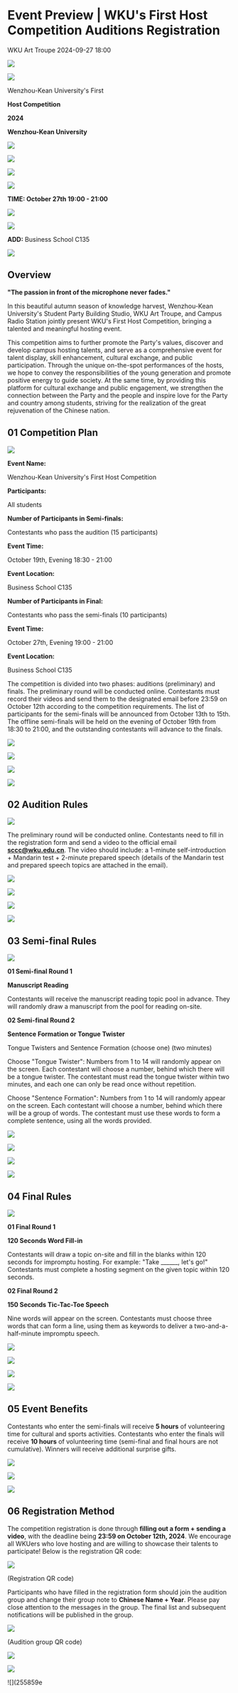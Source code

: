 # Event Preview | WKU's First Host Competition Auditions Registration
WKU Art Troupe 2024-09-27 18:00

![](0709e2c2d748a44b0137f6fdb1828c14.png)

![](3a9c6c2ec1dc44c60e0eeb40dd9f0c76.png)

Wenzhou-Kean University's First

**Host Competition**

**2024**

**Wenzhou-Kean University**

![](5603f544168d6b5d7d26a70e5e3e4fc8.png)

![](1ca33fa68abac14023787eeae0c57eb7.png)

![](74cb54b06b501640f5d17d2c6137384b.png)

![](ba0fa3bb6409a48b1503edb872b5335d.gif)

**TIME: October 27th 19:00 - 21:00**

![](ba0fa3bb6409a48b1503edb872b5335d.gif)

![](ba0fa3bb6409a48b1503edb872b5335d.gif)

**ADD:** Business School C135

![](ba0fa3bb6409a48b1503edb872b5335d.gif)

## Overview

**"The passion in front of the microphone never fades."**

In this beautiful autumn season of knowledge harvest, Wenzhou-Kean University's Student Party Building Studio, WKU Art Troupe, and Campus Radio Station jointly present WKU's First Host Competition, bringing a talented and meaningful hosting event.

This competition aims to further promote the Party's values, discover and develop campus hosting talents, and serve as a comprehensive event for talent display, skill enhancement, cultural exchange, and public participation. Through the unique on-the-spot performances of the hosts, we hope to convey the responsibilities of the young generation and promote positive energy to guide society. At the same time, by providing this platform for cultural exchange and public engagement, we strengthen the connection between the Party and the people and inspire love for the Party and country among students, striving for the realization of the great rejuvenation of the Chinese nation.

## 01 Competition Plan

![](b60077a70d208c6cc4a5f2c831fdabaf.png)

**Event Name:**

Wenzhou-Kean University's First Host Competition

**Participants:**

All students

**Number of Participants in Semi-finals:**

Contestants who pass the audition (15 participants)

**Event Time:**

October 19th, Evening 18:30 - 21:00

**Event Location:**

Business School C135

**Number of Participants in Final:**

Contestants who pass the semi-finals (10 participants)

**Event Time:**

October 27th, Evening 19:00 - 21:00

**Event Location:**

Business School C135

The competition is divided into two phases: auditions (preliminary) and finals. The preliminary round will be conducted online. Contestants must record their videos and send them to the designated email before 23:59 on October 12th according to the competition requirements. The list of participants for the semi-finals will be announced from October 13th to 15th. The offline semi-finals will be held on the evening of October 19th from 18:30 to 21:00, and the outstanding contestants will advance to the finals.

![](255859e8cae6db6b20e7f5e8f5d1417c.gif)

![](ad0bf10448675571d02c2294d66557a9.png)

![](255859e8cae6db6b20e7f5e8f5d1417c.gif)

![](4bbb394493899796718a3548c7a7ab38.gif)

## 02 Audition Rules

![](b60077a70d208c6cc4a5f2c831fdabaf.png)

The preliminary round will be conducted online. Contestants need to fill in the registration form and send a video to the official email **sccc@wku.edu.cn**. The video should include: a 1-minute self-introduction + Mandarin test + 2-minute prepared speech (details of the Mandarin test and prepared speech topics are attached in the email).

![](255859e8cae6db6b20e7f5e8f5d1417c.gif)

![](ad0bf10448675571d02c2294d66557a9.png)

![](255859e8cae6db6b20e7f5e8f5d1417c.gif)

![](4bbb394493899796718a3548c7a7ab38.gif)

## 03 Semi-final Rules

![](b60077a70d208c6cc4a5f2c831fdabaf.png)

**01 Semi-final Round 1**

**Manuscript Reading**

Contestants will receive the manuscript reading topic pool in advance. They will randomly draw a manuscript from the pool for reading on-site.

**02 Semi-final Round 2**

**Sentence Formation or Tongue Twister**

Tongue Twisters and Sentence Formation (choose one) (two minutes)

Choose "Tongue Twister": Numbers from 1 to 14 will randomly appear on the screen. Each contestant will choose a number, behind which there will be a tongue twister. The contestant must read the tongue twister within two minutes, and each one can only be read once without repetition.

Choose "Sentence Formation": Numbers from 1 to 14 will randomly appear on the screen. Each contestant will choose a number, behind which there will be a group of words. The contestant must use these words to form a complete sentence, using all the words provided.

![](255859e8cae6db6b20e7f5e8f5d1417c.gif)

![](ad0bf10448675571d02c2294d66557a9.png)

![](255859e8cae6db6b20e7f5e8f5d1417c.gif)

![](4bbb394493899796718a3548c7a7ab38.gif)

## 04 Final Rules

![](b60077a70d208c6cc4a5f2c831fdabaf.png)

**01 Final Round 1**

**120 Seconds Word Fill-in**

Contestants will draw a topic on-site and fill in the blanks within 120 seconds for impromptu hosting. For example: "Take ______, let's go!" Contestants must complete a hosting segment on the given topic within 120 seconds.

**02 Final Round 2**

**150 Seconds Tic-Tac-Toe Speech**

Nine words will appear on the screen. Contestants must choose three words that can form a line, using them as keywords to deliver a two-and-a-half-minute impromptu speech.

![](255859e8cae6db6b20e7f5e8f5d1417c.gif)

![](ad0bf10448675571d02c2294d66557a9.png)

![](255859e8cae6db6b20e7f5e8f5d1417c.gif)

![](4bbb394493899796718a3548c7a7ab38.gif)

## 05 Event Benefits

Contestants who enter the semi-finals will receive **5 hours** of volunteering time for cultural and sports activities. Contestants who enter the finals will receive **10 hours** of volunteering time (semi-final and final hours are not cumulative). Winners will receive additional surprise gifts.

![](255859e8cae6db6b20e7f5e8f5d1417c.gif)

![](ad0bf10448675571d02c2294d66557a9.png)

![](255859e8cae6db6b20e7f5e8f5d1417c.gif)

## 06 Registration Method

The competition registration is done through **filling out a form + sending a video**, with the deadline being **23:59 on October 12th, 2024**. We encourage all WKUers who love hosting and are willing to showcase their talents to participate! Below is the registration QR code:

![](d5f925ccd7ae85b82cf02d0f81ab373c.png)

(Registration QR code)

Participants who have filled in the registration form should join the audition group and change their group note to **Chinese Name + Year**. Please pay close attention to the messages in the group. The final list and subsequent notifications will be published in the group.

![](a6a201ec1b5eca19dcaa8dd775f47e59.png)

(Audition group QR code)

![](255859e8cae6db6b20e7f5e8f5d1417c.gif)

![](ad0bf10448675571d02c2294d66557a9.png)

![](255859e

